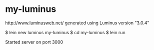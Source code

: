 # my-luminus

http://www.luminusweb.net/
generated using Luminus version "3.0.4"

$ lein new luminus my-luminus
$ cd my-luminus
$ lein run

Started server on port 3000

